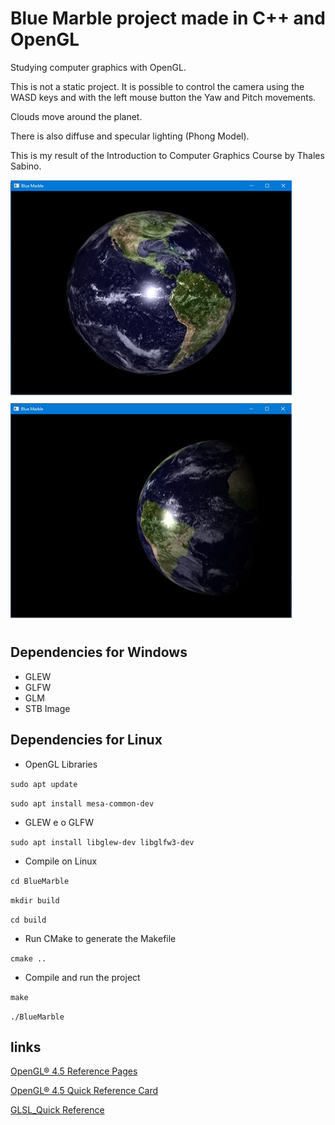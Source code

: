 # Blue Marble project made in C++ and OpenGL

Studying computer graphics with OpenGL.

This is not a static project. It is possible to control the camera using the WASD keys and with the left mouse button the Yaw and Pitch movements.

Clouds move around the planet.

There is also diffuse and specular lighting (Phong Model).

This is my result of the Introduction to Computer Graphics Course by Thales Sabino.

<img src="https://github.com/mcleber/Cpp-OpenGL-Blue-Marble/blob/main/BlueMarbleImage01.jpg" width="450" height="354">

<img src="https://github.com/mcleber/Cpp-OpenGL-Blue-Marble/blob/main/BlueMarbleImage02.jpg" width="450" height="354">

## Dependencies for Windows

* GLEW
* GLFW
* GLM
* STB Image

## Dependencies for Linux

* OpenGL Libraries

``sudo apt update``

``sudo apt install mesa-common-dev``

* GLEW e o GLFW

``sudo apt install libglew-dev libglfw3-dev``

* Compile on Linux

``cd BlueMarble``

``mkdir build``

``cd build``

* Run CMake to generate the Makefile

``cmake ..``

* Compile and run the project

``make``

``./BlueMarble``

## links

[OpenGL® 4.5 Reference Pages](https://registry.khronos.org/OpenGL-Refpages/gl4/)

[OpenGL® 4.5 Quick Reference Card](https://www.khronos.org/files/opengl45-quick-reference-card.pdf)

[GLSL_Quick Reference](http://mew.cx/glsl_quickref.pdf)
